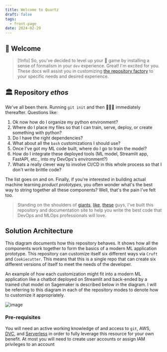 ```yaml
---
title: Welcome to Quartz
draft: false
tags:
  - front-page
date: 2024-02-29
---
```


##  👋 Welcome

> [!Info]
> So, you've decided to level up your 🐍 game by installing a sense of formalism in your `dev` experience. Great! I'm excited for you. These docs will assist you in customizing [the repository factory](https://github.com/with-context-engine/repository-factory) to your specific needs and desired experience. 

## 🏛️ Repository *ethos*

We've all been there. Running `git init` and then 🤷🏽‍♂️ immediately thereafter. Questions like: 

1. Ok now how do I organize my python environment? 
2. Where do I place my files so that I can train, serve, deploy, or create something with python? 
3. Do I have the right dependencies? 
4. What about all the `bash` customizations I should use? 
5. Once I've got my ML code built, where do I go to train the model? 
6. How do I integrate these deployed tools (ML model, Streamlit app, FastAPI, etc., into my DevOps's environment?)
7. Whats a really clever way to involve CI/CD in this whole process so that I don't write brittle code? 

The list goes on and on. Finally, if you're interested in building actual machine learning *product prototypes*, you often wonder what's the best way to string together all these components? Well, that's the pain I've felt too. 

> Standing on the shoulders of [giants](https://github.com/radix-ai/poetry-cookiecutter/tree/main), [like](https://stefanbuck.com/blog/codeless-contributions-with-github-issue-forms), [these](https://stefanbuck.com/blog/repository-templates-meets-github-actions) guys, I've built this repository and documentation site to help you write the best code that DevOps and MLOps professionals will love. 

## Solution Architecture

This diagram documents how this repository behaves. It shows how all the components work together to form the basics of a modern ML application prototype. This repository can customize itself six different ways via `Cruft` and `Cookiecutter`. This means that this is a single repo that can create six different versions of itself to meet the needs of the developer.️ 

An example of how each customization might fit into a modern ML application like a chatbot deployed on Streamlit and back-ended by a trained chat model on Sagemaker is described below in the diagram. I will be referring to this diagram in each of the repository modes to denote how to customize it appropriately. 

![image](https://with-context-public.s3.us-east-1.amazonaws.com/repository-factory-docs/2024/19f85a0db6da482bf704b4a0a8460c4c.png)
### Pre-requisites

You will need an active working knowledge of and access to `git`, AWS, [DVC](http://dvc.org), and [Serverless](https://www.serverless.com/) in order to fully leverage this resource for your own benefit. At most you will need to create user accounts or assign IAM privileges to an account